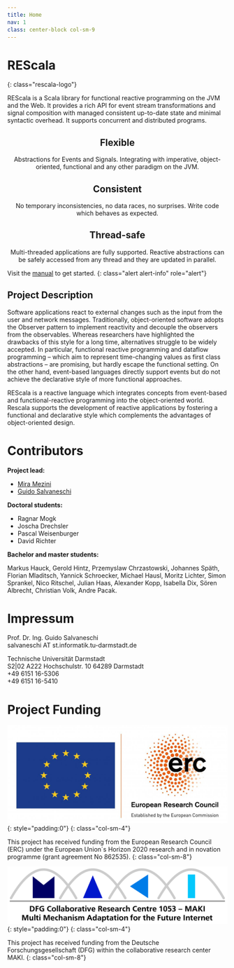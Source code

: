 ```yaml
---
title: Home
nav: 1
class: center-block col-sm-9
---
```


<style>
 .col-sm-4 {text-align:center}
 .myicon > strong {font-feature:none; font-size:30px; background:#EC6500; color:white; padding:0 .5em; display:inline-block}
</style>

# <span class="rescala-logo-re">RE</span><span class="rescala-logo-scala">Scala</span>
{: class="rescala-logo"}

REScala is a Scala library for functional reactive programming on the JVM and the Web.
It provides a rich API for event stream transformations and signal composition
with managed consistent up-to-date state and minimal syntactic overhead.
It supports concurrent and distributed programs.

<!-- {% include slideshow.html %} -->


<div class="row"><div class="col-sm-4">

## Flexible

Abstractions for Events and Signals. Integrating with imperative, object-oriented, functional and any other paradigm on the JVM.

</div><div class="col-sm-4">

## Consistent

No temporary inconsistencies, no data races, no surprises.
Write code which behaves as expected.

</div><div class="col-sm-4">

## Thread-safe

Multi-threaded applications are fully supported.
Reactive abstractions can be safely accessed from any thread and they are updated in parallel.

</div></div>


Visit the <a href="{{ site.github.baseurl }}/manual" class="alert-link">manual</a> to get started.
{: class="alert alert-info" role="alert"}


## Project Description

Software applications react to external changes such as the input from the user and network messages.
Traditionally, object-oriented software adopts the Observer pattern to implement reactivity and decouple the observers from the observables.
Whereas researchers have highlighted the drawbacks of this style for a long time, alternatives struggle to be widely accepted.
In particular, functional reactive programming and dataflow programming – which aim to represent time-changing values as first class abstractions – are promising,
but hardly escape the functional setting. On the other hand, event-based languages directly support events but do not achieve the declarative style of more functional approaches.


REScala is a reactive language which integrates concepts from event-based and functional-reactive programming into the object-oriented world.
Rescala supports the development of reactive applications by fostering a functional and declarative style which complements the advantages of object-oriented design.



# Contributors

**Project lead:**

* [Mira Mezini](http://www.stg.tu-darmstadt.de/staff/mira_mezini/)
* [Guido Salvaneschi](http://www.guidosalvaneschi.com)


**Doctoral students:**

* Ragnar Mogk
* Joscha Drechsler
* Pascal Weisenburger
* David Richter


**Bachelor and master students:**

Markus Hauck, Gerold Hintz, Przemyslaw Chrzastowski, Johannes Späth, Florian Mladitsch, Yannick Schroecker, Michael Hausl, Moritz Lichter, Simon Sprankel, Nico Ritschel, Julian Haas, Alexander Kopp, Isabella Dix, Sören Albrecht, Christian Volk, Andre Pacak.



# Impressum

Prof. Dr. Ing. Guido Salvaneschi <br />
salvaneschi   AT    st.informatik.tu-darmstadt.de <br />

Technische Universität Darmstadt <br />
S2|02 A222 Hochschulstr. 10 64289 Darmstadt <br />
+49 6151 16-5306 <br />
+49 6151 16-5410 <br />


# Project Funding

<div class="row">

![EU and ERC logo](assets/eu_erc.jpg){: style="padding:0"}
{: class="col-sm-4"}

This project has received funding from the European Research Council (ERC) under the European Union´s Horizon 2020 research and in
novation programme (grant agreement No 862535).
{: class="col-sm-8"}

</div>

<div class="row">

![MAKI logo](assets/maki-lang.png){: style="padding:0"}
{: class="col-sm-4"}

This project has received funding from the Deutsche Forschungsgesellschaft (DFG) within the collaborative research center MAKI.
{: class="col-sm-8"}

</div>


